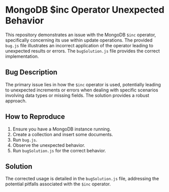 # MongoDB $inc Operator Unexpected Behavior

This repository demonstrates an issue with the MongoDB `$inc` operator, specifically concerning its use within update operations.  The provided `bug.js` file illustrates an incorrect application of the operator leading to unexpected results or errors.  The `bugSolution.js` file provides the correct implementation.

## Bug Description

The primary issue lies in how the `$inc` operator is used, potentially leading to unexpected increments or errors when dealing with specific scenarios involving data types or missing fields.  The solution provides a robust approach.

## How to Reproduce

1.  Ensure you have a MongoDB instance running.
2.  Create a collection and insert some documents.
3.  Run `bug.js`.
4. Observe the unexpected behavior.
5. Run `bugSolution.js` for the correct behavior.

## Solution

The corrected usage is detailed in the `bugSolution.js` file, addressing the potential pitfalls associated with the `$inc` operator.